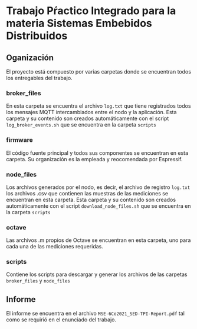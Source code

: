 # Trabajo Pŕactico Integrado para la materia Sistemas Embebidos Distribuidos

## Oganización
El proyecto está compuesto por varias carpetas donde se encuentran todos los entregables del trabajo.

### broker_files
En esta carpeta se encuentra el archivo ``log.txt`` que tiene registrados todos los mensajes MQTT intercambiados entre el nodo y la aplicación. Esta carpeta y su contenido son creados automáticamente con el script ``log_broker_events.sh`` que se encuentra en la carpeta ``scripts``

### firmware
El código fuente principal y todos sus componentes se encuentran en esta carpeta. Su organización es la empleada y reocomendada por Espressif.

### node_files
Los archivos generados por el nodo, es decir, el archivo de registro ``log.txt`` los archivos .csv que contienen las muestras de las mediciones se encuentran en esta carpeta. Esta carpeta y su contenido son creados automáticamente con el script ``download_node_files.sh`` que se encuentra en la carpeta ``scripts``

### octave
Las archivos .m propios de Octave se encuentran en esta carpeta, uno para cada una de las mediciones requeridas.

### scripts
Contiene los scripts para descargar y generar los archivos de las carpetas ``broker_files`` y ``node_files``

## Informe
El informe se encuentra en el archivo ``MSE-6Co2021_SED-TPI-Report.pdf`` tal como se requirió en el enunciado del trabajo.

